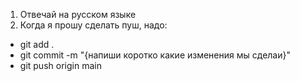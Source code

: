 1) Отвечай на русском языке
2) Когда я прошу сделать пуш, надо:
- git add .
- git commit -m "{напиши коротко какие изменения мы сделаи}"
- git push origin main